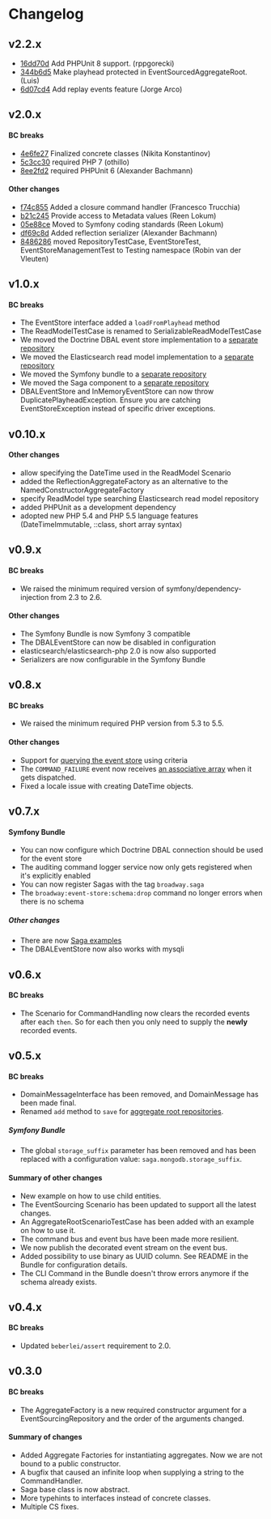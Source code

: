 # Changelog

## v2.2.x

* [16dd70d](https://github.com/HouseHold/broadway/commit/16dd70d1247f182429ba44157534466f91ceaa39) Add PHPUnit 8 support. (rppgorecki)
* [344b6d5](https://github.com/HouseHold/broadway/commit/344b6d563472672454fda7af35e30b0170cc22f8) Make playhead protected in EventSourcedAggregateRoot. (Luis)
* [6d07cd4](https://github.com/HouseHold/broadway/commit/6d07cd4cc1815786ad4d7ed88d7b51341a0ac6f4) Add replay events feature (Jorge Arco)

## v2.0.x

#### BC breaks

* [4e6fe27](http://github.com/broadway/broadway/commit/4e6fe27eb4c35d67fc5a2cffccfca62000f9f929) Finalized concrete classes (Nikita Konstantinov)
* [5c3cc30](http://github.com/broadway/broadway/commit/5c3cc30a03ef92358745cb9bdfcae46c554195b4) required PHP 7 (othillo)
* [8ee2fd2](http://github.com/broadway/broadway/commit/8ee2fd2ebb2adcb144f9f8160e106f3b18498036) required PHPUnit 6 (Alexander Bachmann)

#### Other changes

* [f74c855](http://github.com/broadway/broadway/commit/f74c85589b9ad096a2e8bbab917fca773898cd13) Added a closure command handler (Francesco Trucchia)
* [b21c245](http://github.com/broadway/broadway/commit/b21c245f4788c62df4fa5200e2f313481521a589) Provide access to Metadata values (Reen Lokum)
* [05e88ce](http://github.com/broadway/broadway/commit/05e88ce83837bea224b65df70f9ebceebd39ed90) Moved to Symfony coding standards (Reen Lokum)
* [df69c8d](http://github.com/broadway/broadway/commit/df69c8d1996fcb9786635ef7bfadb4873c9be3cd) Added reflection serializer (Alexander Bachmann)
* [8486286](http://github.com/broadway/broadway/commit/848628664e61faaced00bc41926989c63c76e8e7) moved RepositoryTestCase, EventStoreTest, EventStoreManagementTest to Testing namespace (Robin van der Vleuten)

## v1.0.x

#### BC breaks

- The EventStore interface added a `loadFromPlayhead` method
- The ReadModelTestCase is renamed to SerializableReadModelTestCase
- We moved the Doctrine DBAL event store implementation to a [separate repository](https://github.com/broadway/event-store-dbal)
- We moved the Elasticsearch read model implementation to a [separate repository](https://github.com/broadway/read-model-elasticsearch) 
- We moved the Symfony bundle to a [separate repository](https://github.com/broadway/broadway-bundle)
- We moved the Saga component to a [separate repository](https://github.com/broadway/broadway-saga)
- DBALEventStore and InMemoryEventStore can now throw DuplicatePlayheadException.
  Ensure you are catching EventStoreException instead of specific driver exceptions.

## v0.10.x

#### Other changes

- allow specifying the DateTime used in the ReadModel Scenario
- added the ReflectionAggregateFactory as an alternative to the NamedConstructorAggregateFactory
- specify ReadModel type searching Elasticsearch read model repository
- added PHPUnit as a development dependency
- adopted new PHP 5.4 and PHP 5.5 language features (DateTimeImmutable, ::class, short array syntax)

## v0.9.x

#### BC breaks

- We raised the minimum required version of symfony/dependency-injection from 2.3 to 2.6.

#### Other changes

- The Symfony Bundle is now Symfony 3 compatible
- The DBALEventStore can now be disabled in configuration
- elasticsearch/elasticsearch-php 2.0 is now also supported
- Serializers are now configurable in the Symfony Bundle

## v0.8.x

#### BC breaks

- We raised the minimum required PHP version from 5.3 to 5.5.

#### Other changes

- Support for [querying the event store](https://github.com/qandidate-labs/broadway/commit/e81d4ea167ce97383a9a4b7d85542e8b5e11900a) using criteria
- The `COMMAND_FAILURE` event now receives [an associative array](https://github.com/qandidate-labs/broadway/blob/140d23f90259bace9601b17ebf749317cd859180/src/Broadway/CommandHandling/EventDispatchingCommandBus.php#L48) when it gets dispatched.
- Fixed a locale issue with creating DateTime objects.

## v0.7.x

#### Symfony Bundle

- You can now configure which Doctrine DBAL connection should be used for the event store
- The auditing command logger service now only gets registered when it's explicitly enabled
- You can now register Sagas with the tag `broadway.saga`
- The `broadway:event-store:schema:drop` command no longer errors when there is no schema

##### Other changes

- There are now [Saga examples](https://github.com/qandidate-labs/broadway/tree/df7445befdb68c9f8b1795d1c454e0dff06ff7a6/examples/saga)
- The DBALEventStore now also works with mysqli

## v0.6.x

#### BC breaks

- The Scenario for CommandHandling now clears the recorded events after each `then`. So for each then you only need to supply the **newly** recorded events.

## v0.5.x

#### BC breaks

- DomainMessageInterface has been removed, and DomainMessage has been made final.
- Renamed `add` method to `save` for [aggregate root repositories](https://github.com/mbadolato/broadway/commit/9b07dfc4998d70b4c6d25dcacf114a60ea7f1450).

##### Symfony Bundle

- The global `storage_suffix` parameter has been removed and has been replaced with a configuration value: `saga.mongodb.storage_suffix`.

#### Summary of other changes

- New example on how to use child entities.
- The EventSourcing Scenario has been updated to support all the latest changes.
- An AggregateRootScenarioTestCase has been added with an example on how to use it.
- The command bus and event bus have been made more resilient.
- We now publish the decorated event stream on the event bus.
- Added possibility to use binary as UUID column. See README in the Bundle for configuration details.
- The CLI Command in the Bundle doesn't throw errors anymore if the schema already exists.

## v0.4.x

#### BC breaks

- Updated `beberlei/assert` requirement to 2.0.

## v0.3.0

#### BC breaks

- The AggregateFactory is a new required constructor argument for a EventSourcingRepository and the order of the arguments changed.

#### Summary of changes

- Added Aggregate Factories for instantiating aggregates. Now we are not bound to a public constructor.
- A bugfix that caused an infinite loop when supplying a string to the CommandHandler.
- Saga base class is now abstract.
- More typehints to interfaces instead of concrete classes.
- Multiple CS fixes.
